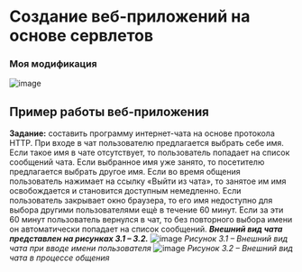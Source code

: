 # Создание веб-приложений на основе сервлетов

### Моя модификация
![image](https://user-images.githubusercontent.com/70974259/119399561-b7aa8000-bce1-11eb-8aca-e2f1fc2788cb.png)

## Пример работы веб-приложения

__Задание:__ составить программу интернет-чата на основе протокола
HTTP. При входе в чат пользователю предлагается выбрать себе имя. Если
такое имя в чате отсутствует, то пользователь попадает на список сообщений
чата. Если выбранное имя уже занято, то посетителю предлагается выбрать
другое имя. Если во время общения пользователь нажимает на ссылку
«Выйти из чата», то занятое им имя освобождается и становится доступным
немедленно. Если пользователь закрывает окно браузера, то его имя
недоступно для выбора другими пользователями ещѐ в течение 60 минут.
Если за эти 60 минут пользователь вернулся в чат, то без повторного выбора
имени он автоматически попадает на список сообщений.
___Внешний вид чата представлен на рисунках 3.1 – 3.2.___
![image](https://user-images.githubusercontent.com/70974259/119400561-07d61200-bce3-11eb-8abc-2973f9fed138.png)
_Рисунок 3.1 – Внешний вид чата при вводе имени пользователя_
![image](https://user-images.githubusercontent.com/70974259/119400966-89c63b00-bce3-11eb-9f86-fc52610e3e67.png)
_Рисунок 3.2 – Внешний вид чата в процессе общения_
